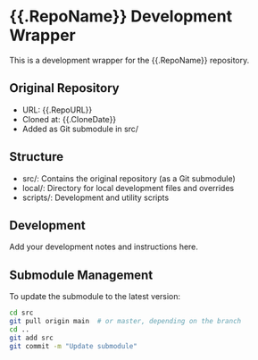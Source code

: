 # {{.RepoName}} Development Wrapper

This is a development wrapper for the {{.RepoName}} repository.

## Original Repository
- URL: {{.RepoURL}}
- Cloned at: {{.CloneDate}}
- Added as Git submodule in src/

## Structure
- src/: Contains the original repository (as a Git submodule)
- local/: Directory for local development files and overrides
- scripts/: Development and utility scripts

## Development
Add your development notes and instructions here.

## Submodule Management
To update the submodule to the latest version:

```bash
cd src
git pull origin main  # or master, depending on the branch
cd ..
git add src
git commit -m "Update submodule"
``` 
